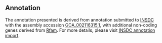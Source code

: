 

Annotation
----------

The annotation presented is derived from annotation submitted to
[INSDC](http://www.insdc.org) with the assembly accession
[GCA\_002116315.1](http://www.ebi.ac.uk/ena/data/view/GCA_002116315.1),
with additional non-coding genes derived from
[Rfam](http://rfam.xfam.org/). For more details, please visit [INSDC
annotation
import](http://ensemblgenomes.org/info/data/insdc_annotation).
